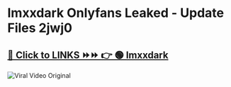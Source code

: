 
 # Imxxdark Onlyfans Leaked - Update Files 2jwj0

## <h2><a href="https://clipsfans.com/Imxxdark&ref=git">🔗 Click to LINKS ⏩⏩ 👉 🟢 Imxxdark </a></h2>

<a href="https://clipsfans.com/Imxxdark&ref=git" rel="nofollow" data-target="animated-image.originalLink"><img src="https://i.ibb.co.com/xMMVF88/686577567.gif" alt="Viral Video Original" style="max-width: 100%; display: inline-block;" data-target="animated-image.originalImage"></a>


